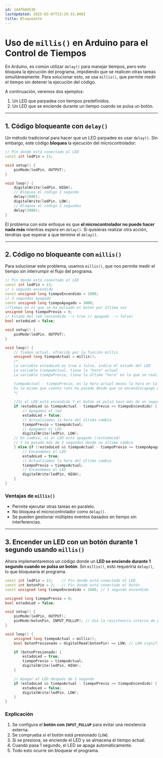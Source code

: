 ```yaml
---
id: 14dfb0d536
lastUpdated: 2025-03-07T23:29:33.000Z
title: Bloqueante
---
```

# Uso de `millis()` en Arduino para el Control de Tiempos

En Arduino, es común utilizar `delay()` para manejar tiempos, pero esto bloquea la ejecución del programa, impidiendo que se realicen otras tareas simultáneamente. Para solucionar esto, se usa `millis()`, que permite medir el tiempo sin detener la ejecución del código.

A continuación, veremos dos ejemplos:

1.  Un LED que parpadea con tiempos predefinidos.
2.  Un LED que se enciende durante un tiempo cuando se pulsa un botón.

----------

## 1. Código bloqueante con `delay()`

Un método tradicional para hacer que un LED parpadee es usar `delay()`. Sin embargo, este código **bloquea** la ejecución del microcontrolador:

```cpp
// Pin donde está conectado el LED
const int ledPin = 13;

void setup() {
    pinMode(ledPin, OUTPUT);
}

void loop() {
    digitalWrite(ledPin, HIGH);
    // Bloquea el código 1 segundo
    delay(1000);
    digitalWrite(ledPin, LOW);
    // Bloquea el código 3 segundos
    delay(3000);
}

```

El problema con este enfoque es que **el microcontrolador no puede hacer nada más** mientras espera en `delay()`. Si quisieras realizar otra acción, tendrías que esperar a que termine el `delay()`.

----------

## 2. Código no bloqueante con `millis()`

Para solucionar este problema, usamos `millis()`, que nos permite medir el tiempo sin interrumpir el flujo del programa.

```cpp
// Pin donde está conectado el LED
const int ledPin = 13;
// 1 segundo encendido
const unsigned long tiempoEncendido = 1000;
// 3 segundos apagado
const unsigned long tiempoApagado = 3000;
//Tiempo en el que se ha pulsado el botón por última vez
unsigned long tiempoPrevio = 0;
// Estado del led (encendido --> true // apagado --> false)
bool estadoLed = false;

void setup() {
    pinMode(ledPin, OUTPUT);
}

void loop() {
	// Tiempo actual, ofrecido por la función millis
    unsigned long tiempoActual = millis();
	/*
	La variable estadoLed es true o false, indica el estado del LED
	La variable tiempoActual, tiene la "hora" actual
	La variable tiempoPrevio, tiene la última "hora" en la que se realizó una acción (encender o apagar el LED)

	tiempoActual - tiempoPrevio, es la hora actual menos la hora en la que se encendió o apagó el led por última vez.
	Es lo mismo que cúanto rato ha pasado desde que se encendió/apagó el LED por última vez.
	*/
	
	//Si el LED está encendido Y el botón se pulsó hace más de un segundo...
    if (estadoLed && tiempoActual - tiempoPrevio >= tiempoEncendido) {
	    // Apagamos el led
        estadoLed = false;
        // Actualizamos la hora del último cambio
        tiempoPrevio = tiempoActual;
        // Apagamos el LED
        digitalWrite(ledPin, LOW);
    // En cambio, si el LED está apagado (!estadoLed)
    // Y ha pasado más de 3 segundos desde su último cambio
    } else if (!estadoLed && tiempoActual - tiempoPrevio >= tiempoApagado) {
	    // Encendemos el LED
        estadoLed = true;
        // Actualizamos la hora del último cambio
        tiempoPrevio = tiempoActual;
        // Encendemos el LED
        digitalWrite(ledPin, HIGH);
    }
}

```

### Ventajas de `millis()`

-   Permite ejecutar otras tareas en paralelo.
-   No bloquea el microcontrolador como `delay()`.
-   Se pueden gestionar múltiples eventos basados en tiempo sin interferencias.

----------

## 3. Encender un LED con un botón durante 1 segundo usando `millis()`

Ahora implementaremos un código donde un **LED se enciende durante 1 segundo cuando se pulsa un botón**. Sin `millis()`, esto requeriría `delay()`, lo que bloquearía el programa.

```cpp
const int ledPin = 13;    // Pin donde está conectado el LED
const int botonPin = 2;   // Pin donde está conectado el botón
const unsigned long tiempoEncendido = 1000; // 1 segundo encendido

unsigned long tiempoPrevio = 0;
bool estadoLed = false;

void setup() {
    pinMode(ledPin, OUTPUT);
    pinMode(botonPin, INPUT_PULLUP); // Usa la resistencia interna de pull-up
}

void loop() {
    unsigned long tiempoActual = millis();
    bool botonPresionado = digitalRead(botonPin) == LOW; // LOW significa que el botón está presionado

    if (botonPresionado) {
        estadoLed = true;
        tiempoPrevio = tiempoActual;
        digitalWrite(ledPin, HIGH);
    }

    // Apagar el LED después de 1 segundo
    if (estadoLed && tiempoActual - tiempoPrevio >= tiempoEncendido) {
        estadoLed = false;
        digitalWrite(ledPin, LOW);
    }
}

```

### Explicación

1.  Se configura el **botón con `INPUT_PULLUP`** para evitar una resistencia externa.
2.  Se comprueba si el botón está presionado (`LOW`).
3.  Si se presiona, se enciende el LED y se almacena el tiempo actual.
4.  Cuando pasa 1 segundo, el LED se apaga automáticamente.
5.  Todo esto ocurre sin bloquear el programa.

<!--stackedit_data:
eyJoaXN0b3J5IjpbLTU2MjQ5NzI0MCwtMTc5OTExMTcxOF19
-->
